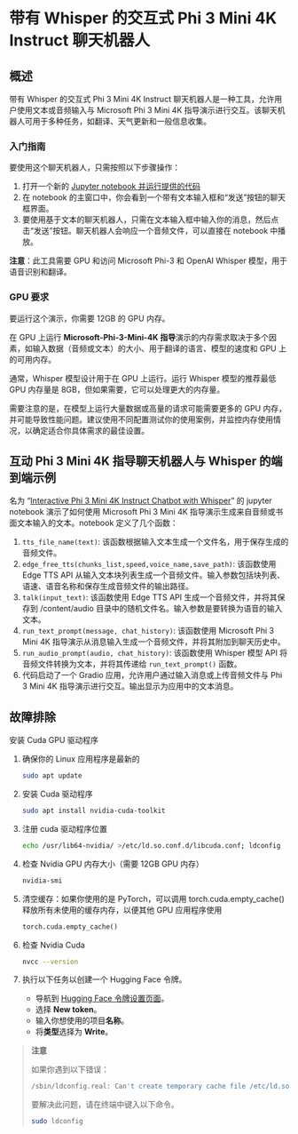 # 带有 Whisper 的交互式 Phi 3 Mini 4K Instruct 聊天机器人

## 概述

带有 Whisper 的交互式 Phi 3 Mini 4K Instruct 聊天机器人是一种工具，允许用户使用文本或音频输入与 Microsoft Phi 3 Mini 4K 指导演示进行交互。该聊天机器人可用于多种任务，如翻译、天气更新和一般信息收集。

### 入门指南

要使用这个聊天机器人，只需按照以下步骤操作：

1. 打开一个新的 [Jupyter notebook 并运行提供的代码](E2E_Phi-3-mini-4k-instruct-Whispser_Demo.ipynb)
2. 在 notebook 的主窗口中，你会看到一个带有文本输入框和“发送”按钮的聊天框界面。
3. 要使用基于文本的聊天机器人，只需在文本输入框中输入你的消息，然后点击“发送”按钮。聊天机器人会响应一个音频文件，可以直接在 notebook 中播放。

**注意**：此工具需要 GPU 和访问 Microsoft Phi-3 和 OpenAI Whisper 模型，用于语音识别和翻译。

### GPU 要求

要运行这个演示，你需要 12GB 的 GPU 内存。

在 GPU 上运行 **Microsoft-Phi-3-Mini-4K 指导**演示的内存需求取决于多个因素，如输入数据（音频或文本）的大小、用于翻译的语言、模型的速度和 GPU 上的可用内存。

通常，Whisper 模型设计用于在 GPU 上运行。运行 Whisper 模型的推荐最低 GPU 内存量是 8GB，但如果需要，它可以处理更大的内存量。

需要注意的是，在模型上运行大量数据或高量的请求可能需要更多的 GPU 内存，并可能导致性能问题。建议使用不同配置测试你的使用案例，并监控内存使用情况，以确定适合你具体需求的最佳设置。

## 互动 Phi 3 Mini 4K 指导聊天机器人与 Whisper 的端到端示例

名为 “[Interactive Phi 3 Mini 4K Instruct Chatbot with Whisper](E2E_Phi-3-mini-4k-instruct-Whispser_Demo.ipynb)” 的 jupyter notebook 演示了如何使用 Microsoft Phi 3 Mini 4K 指导演示生成来自音频或书面文本输入的文本。notebook 定义了几个函数：

1. `tts_file_name(text)`: 该函数根据输入文本生成一个文件名，用于保存生成的音频文件。
2. `edge_free_tts(chunks_list,speed,voice_name,save_path)`: 该函数使用 Edge TTS API 从输入文本块列表生成一个音频文件。输入参数包括块列表、语速、语音名称和保存生成音频文件的输出路径。
3. `talk(input_text)`: 该函数使用 Edge TTS API 生成一个音频文件，并将其保存到 /content/audio 目录中的随机文件名。输入参数是要转换为语音的输入文本。
4. `run_text_prompt(message, chat_history)`: 该函数使用 Microsoft Phi 3 Mini 4K 指导演示从消息输入生成一个音频文件，并将其附加到聊天历史中。
5. `run_audio_prompt(audio, chat_history)`: 该函数使用 Whisper 模型 API 将音频文件转换为文本，并将其传递给 `run_text_prompt()` 函数。
6. 代码启动了一个 Gradio 应用，允许用户通过输入消息或上传音频文件与 Phi 3 Mini 4K 指导演示进行交互。输出显示为应用中的文本消息。

## 故障排除

安装 Cuda GPU 驱动程序

1. 确保你的 Linux 应用程序是最新的

    ```bash
    sudo apt update
    ```

2. 安装 Cuda 驱动程序

    ```bash
    sudo apt install nvidia-cuda-toolkit
    ```

3. 注册 cuda 驱动程序位置

    ```bash
    echo /usr/lib64-nvidia/ >/etc/ld.so.conf.d/libcuda.conf; ldconfig
    ```

4. 检查 Nvidia GPU 内存大小（需要 12GB GPU 内存）

    ```bash
    nvidia-smi
    ```

5. 清空缓存：如果你使用的是 PyTorch，可以调用 torch.cuda.empty_cache() 释放所有未使用的缓存内存，以便其他 GPU 应用程序使用

    ```python
    torch.cuda.empty_cache()
    ```

6. 检查 Nvidia Cuda

    ```bash
    nvcc --version
    ```

7. 执行以下任务以创建一个 Hugging Face 令牌。

    - 导航到 [Hugging Face 令牌设置页面](https://huggingface.co/settings/tokens)。
    - 选择 **New token**。
    - 输入你想使用的项目**名称**。
    - 将**类型**选择为 **Write**。

> **注意**
>
> 如果你遇到以下错误：
>
> ```bash
> /sbin/ldconfig.real: Can't create temporary cache file /etc/ld.so.cache~: Permission denied 
> ```
>
> 要解决此问题，请在终端中键入以下命令。
>
> ```bash
> sudo ldconfig
> ```
